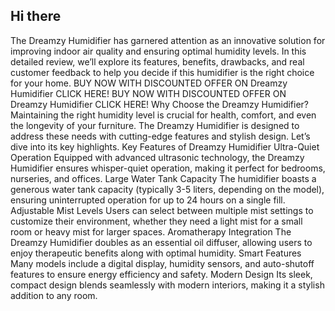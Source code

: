## Hi there 

The Dreamzy Humidifier has garnered attention as an innovative solution for improving indoor air quality and ensuring optimal humidity levels. In this detailed review, we’ll explore its features, benefits, drawbacks, and real customer feedback to help you decide if this humidifier is the right choice for your home.
BUY NOW WITH DISCOUNTED OFFER ON Dreamzy Humidifier CLICK HERE!
BUY NOW WITH DISCOUNTED OFFER ON Dreamzy Humidifier CLICK HERE!
Why Choose the Dreamzy Humidifier?
Maintaining the right humidity level is crucial for health, comfort, and even the longevity of your furniture. The Dreamzy Humidifier is designed to address these needs with cutting-edge features and stylish design. Let’s dive into its key highlights.
Key Features of Dreamzy Humidifier
Ultra-Quiet Operation
Equipped with advanced ultrasonic technology, the Dreamzy Humidifier ensures whisper-quiet operation, making it perfect for bedrooms, nurseries, and offices.
Large Water Tank Capacity
The humidifier boasts a generous water tank capacity (typically 3-5 liters, depending on the model), ensuring uninterrupted operation for up to 24 hours on a single fill.
Adjustable Mist Levels
Users can select between multiple mist settings to customize their environment, whether they need a light mist for a small room or heavy mist for larger spaces.
Aromatherapy Integration
The Dreamzy Humidifier doubles as an essential oil diffuser, allowing users to enjoy therapeutic benefits along with optimal humidity.
Smart Features
Many models include a digital display, humidity sensors, and auto-shutoff features to ensure energy efficiency and safety.
Modern Design
Its sleek, compact design blends seamlessly with modern interiors, making it a stylish addition to any room.
<!--

**Here are some ideas to get you started:**

🙋‍♀️ A short introduction - what is your organization all about?
🌈 Contribution guidelines - how can the community get involved?
👩‍💻 Useful resources - where can the community find your docs? Is there anything else the community should know?
🍿 Fun facts - what does your teas with the power of [Markdown](https://docs.github.com/github/writing-on-github/getting-started-with-writing-and-formatting-on-github/basic-writing-and-formatting-syntax)
-->
